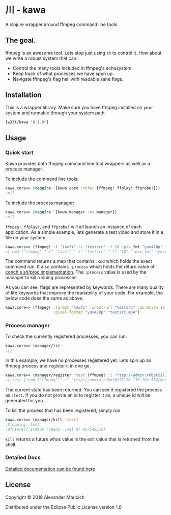# 川 - kawa

A clojure wrapper around ffmpeg command line tools.

## The goal.

ffmpeg is an awesome tool. Lets stop just using `sh` to control it. How
about we write a robust system that can:

 - Control the many tools included in ffmpeg's echosystem.
 - Keep track of what processes we have spun up.
 - Navigate ffmpeg's flag hell with readable sane flags.

## Installation

This is a wrapper library. Make sure you have ffmpeg installed on your system
and runnable through your system path.

```clojure
[w33t/kawa "0.1.0"]
```

## Usage

### Quick start

Kawa provides both ffmpeg command line tool wrappers as well as a process
manager.

To include the command line tools:
```clojure
kawa.core=> (require '[kawa.core :refer [ffmpeg! ffplay! ffprobe!]])
;nil
```

To include the process manager:
```clojure
kawa.core=> (require `[kawa.manager :as manager])
;nil
```

`ffmpeg!`, `ffplay!`, and `ffprobe!` will all launch an instance of each
application. As a simple example, lets generate a test video and store it
in a file on your system.
```clojure
kawa.core=> (ffmpeg! :f "lavfi" :i "testsrc" :t 10 :pix_fmt "yuv420p" "testsrc.mp4")
;{:cmd ["ffmpeg" "-f" "lavfi" "-i" "testsrc" "-t" "10" "-pix_fmt" "yuv460p" "testsrc.mp4"], :process {:out #object[java.lang.UNIXProcess$ProcessPipeInputStream 0x33b2f029 "java.lang.UNIXProcess$ProcessPipeInputStream@33b2f029"], :in #object[java.lang.UNIXProcess$ProcessPipeOutputStream 0x134ec85c "java.lang.UNIXProcess$ProcessPipeOutputStream@134ec85c"], :err #object[java.lang.UNIXProcess$ProcessPipeInputStream 0x375941a4 "java.lang.UNIXProcess$ProcessPipeInputStream@375941a4"], :process #object[java.lang.UNIXProcess 0x3c319941 "java.lang.UNIXProcess@3c319941"]}}
```
The command returns a map that contains `:cmd` which holds the exact command
run. It also contains `:process` which holds the return value of
[conch's sh/proc implementation](https://github.com/Raynes/conch). The `:process`
value is used by the manager to kill running processes.

As you can see, flags are represented by keywords. There are many quality of
life keywords that improve the readability of your code. For example, the below
code does the same as above.
```clojure
kawa.core=> (ffmpeg! :format "lavfi" :input-url "testsrc" :duration 10
                     :pixel-format "yuv420p" "testsrc.mp4")
```

### Process manager
To check the currently registered processes, you can run:
```clojure
kawa.core=> (manager/ls)
;{}
```

In this example, we have no processes registered yet. Lets spin up an ffmpeg
process and register it in one go.

```clojure
kawa.core=> (manager/register :test (ffmpeg! :i "rtsp://admin:robot@172.28.137.102:554/media/video1" :duration 100 :pix_fmt "yuv420p" "testsrc.mp4"))
;{:test {:cmd ["ffmpeg" "-i" "rtsp://admin:robot@172.28.137.102:554/media/video1" "-t" "100" "-pix_fmt" "yuv420p" "testsrc.mp4"], :process {:out #object[java.lang.UNIXProcess$ProcessPipeInputStream 0x53d266d "java.lang.UNIXProcess$ProcessPipeInputStream@53d266d"], :in #object[java.lang.UNIXProcess$ProcessPipeOutputStream 0x5eba57f5 "java.lang.UNIXProcess$ProcessPipeOutputStream@5eba57f5"], :err #object[java.lang.UNIXProcess$ProcessPipeInputStream 0x40de6630 "java.lang.UNIXProcess$ProcessPipeInputStream@40de6630"], :process #object[java.lang.UNIXProcess 0x538f1277 "java.lang.UNIXProcess@538f1277"]}}}
```

The current state has been returned. You can see it registered the process
as `:test`. If you do not provie an id to register it as, a unique id will be
generated for you.

To kill the process that has been registered, simply run:
```clojure
kawa.core=> (manager/kill :test)
;Stopping :test
;#future[{:status :ready, :val 0} 0x7549316]
```
`kill` returns a future whos value is the exit value that is returned from the
shell.

### Detailed Docs

[Detailed documentation can be found here](doc)

## License

Copyright © 2019 Alexander Maricich

Distributed under the Eclipse Public License version 1.0
